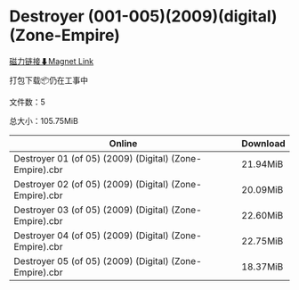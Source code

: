 # Destroyer (001-005)(2009)(digital)(Zone-Empire)

[磁力链接⬇Magnet Link](magnet:?xt=urn:btih:3cefd8373d7548c2983b3f926f608a07357344a6&dn=Destroyer%20%28001-005%29%282009%29%28digital%29%28Zone-Empire%29)

打包下载📦仍在工事中

文件数：5

总大小：105.75MiB

Online | Download
--- | ---
Destroyer 01 (of 05) (2009) (Digital) (Zone-Empire).cbr | 21.94MiB
Destroyer 02 (of 05) (2009) (Digital) (Zone-Empire).cbr | 20.09MiB
Destroyer 03 (of 05) (2009) (Digital) (Zone-Empire).cbr | 22.60MiB
Destroyer 04 (of 05) (2009) (Digital) (Zone-Empire).cbr | 22.75MiB
Destroyer 05 (of 05) (2009) (Digital) (Zone-Empire).cbr | 18.37MiB